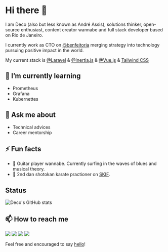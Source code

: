 # Hi there 👋

I am Deco (also but less known as André Assis), solutions thinker, open-source enthusiast, content creator wannabe and full stack developer based on Rio de Janeiro.

I currently work as CTO on [@benfeitoria](https://benfeitoria.com) merging strategy into technology pursuing positive impact in the world.

My current stack is [@Laravel](https://laravel.com) & [@Inertia.js](https://inertiajs.com/) & [@Vue.js](https://vuejs.org/) & [Tailwind CSS](https://tailwindcss.com/)

## 🌱 I’m currently learning

- Prometheus
- Grafana
- Kubernettes

## 💬 Ask me about

- Technical advices
- Career mentorship

## ⚡ Fun facts

- 🎸 Guitar player wannabe. Currently surfing in the waves of blues and musical theory.
- 🥋 2nd dan shotokan karate practioner on [SKIF](https://skif-world.com).

## Status
![Deco's GitHub stats](https://github-readme-stats.vercel.app/api?username=decocodes&hide=stars&count_private=true&show_icons=true&theme=dracula)

## 📫 How to reach me

<a href="https://twitter.com/deco-codes"><img src="https://img.shields.io/badge/Twitter-1DA1F2?style=for-the-badge&logo=twitter&logoColor=white"></img></a>
<a href="https://www.youtube.com/channel/UC1lHHfkJjwymL5yL-gVi_-w"><img src="https://img.shields.io/badge/Youtube-FF0000?style=for-the-badge&logo=youtube&logoColor=white"></img></a>
<a href="https://dev.to/deco_codes"><img src="https://img.shields.io/badge/dev.to-0A0A0A?style=for-the-badge&logo=dev.to&logoColor=white"></img></a>
<a href="https://www.linkedin.com/in/deco-codes/"><img src="https://img.shields.io/badge/LinkedIn-0077B5?style=for-the-badge&logo=linkedin&logoColor=white"></img></a>

Feel free and encouraged to say [hello](mailto:hello@deco.codes?subject=Hello!)!

<!--
**decocodes/decocodes** is a ✨ _special_ ✨ repository because its `README.md` (this file) appears on your GitHub profile.

Here are some ideas to get you started:

- 🔭 I’m currently working on ...
- 🌱 I’m currently learning ...
- 👯 I’m looking to collaborate on ...
- 🤔 I’m looking for help with ...
- 💬 Ask me about ...
- 📫 How to reach me: ...
- 😄 Pronouns: ...
- ⚡ Fun fact: ...
-->
